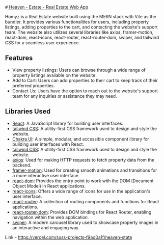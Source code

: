 #<a href=" https://vercel.com/soss-projects-f9ad0a1f/heaven-state" target="_blank"> Heaven - Estate - Real Estate Web App</a>

Homyz is a Real Estate website built using the MERN stack with Vite as the bundler. It provides various functionalities for users, including property listings, adding properties to the cart, and contacting the website's support team. The website also utilizes several libraries like axios, framer-motion, react-dom, react-icons, react-router, react-router-dom, swiper, and tailwind CSS for a seamless user experience.

## Features

- View property listings: Users can browse through a wide range of property listings available on the website.
- Add to Cart: Users can add properties to their cart to keep track of their preferred properties.
- Contact Us: Users have the option to reach out to the website's support team for any inquiries or assistance they may need.

## Libraries Used

- [React](https://reactjs.org/): A JavaScript library for building user interfaces.
- [tailwind CSS](https://tailwindcss.com/): A utility-first CSS framework used to design and style the website.
- [Chakra UI](https://chakra-ui.com/): A simple, modular, and accessible component library for building user interfaces with React.
- [tailwind CSS](https://tailwindcss.com/): A utility-first CSS framework used to design and style the website.
- [axios](https://www.npmjs.com/package/axios): Used for making HTTP requests to fetch property data from the backend.
- [framer-motion](https://www.framer.com/api/motion/): Used for creating smooth animations and transitions for a more interactive user interface.
- [react-dom](https://reactjs.org/docs/react-dom.html): Provides the entry point to work with the DOM (Document Object Model) in React applications.
- [react-icons](https://react-icons.github.io/react-icons/): Offers a wide range of icons for use in the application's user interface.
- [react-router](https://www.npmjs.com/package/react-router): A collection of routing components and functions for React applications.
- [react-router-dom](https://www.npmjs.com/package/react-router-dom): Provides DOM bindings for React Router, enabling navigation within the web application.
- [swiper](https://swiperjs.com/): A modern carousel library used to showcase property images in an interactive and engaging way.

Link - https://vercel.com/soss-projects-f9ad0a1f/heaven-state

